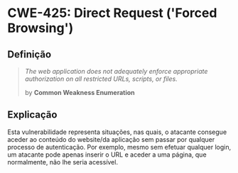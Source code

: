 # CWE-425: Direct Request ('Forced Browsing')
## Definição

> *The web application does not adequately enforce appropriate authorization on all restricted URLs, scripts, or files.*
>
>by **Common Weakness Enumeration**

## Explicação
Esta vulnerabilidade representa situações, nas quais, o atacante consegue aceder ao conteúdo do website/da aplicação sem passar por qualquer processo de autenticação. Por exemplo, mesmo sem efetuar qualquer login, um atacante pode apenas inserir o URL e aceder a uma página, que normalmente, não lhe seria acessível.
